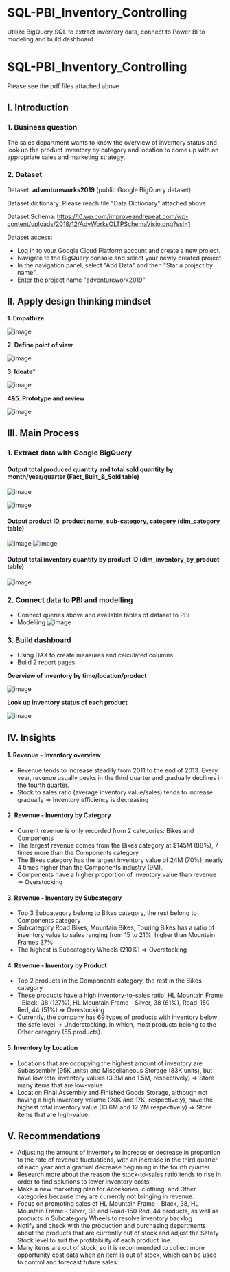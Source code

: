 # SQL-PBI_Inventory_Controlling 
Utilize BigQuery SQL to extract inventory data, connect to Power BI to modeling and build dashboard
# SQL-PBI_Inventory_Controlling 
Please see the pdf files attached above

## I. Introduction
### 1. Business question
The sales department wants to know the overview of inventory status and look up the product inventory by category and location to come up with an appropriate sales and marketing strategy.
### 2. Dataset
Dataset: **adventureworks2019** (public Google BigQuery dataset)

Dataset dictionary: Please reach file "Data Dictionary" attached above

Dataset Schema: https://i0.wp.com/improveandrepeat.com/wp-content/uploads/2018/12/AdvWorksOLTPSchemaVisio.png?ssl=1

Dataset access: 
- Log in to your Google Cloud Platform account and create a new project.
- Navigate to the BigQuery console and select your newly created project.
- In the navigation panel, select "Add Data" and then "Star a project by name".
- Enter the project name "adventurework2019"

## II. Apply design thinking mindset
**1. Empathize**

![image](https://github.com/mylam7/SQL-PBI_Inventory_Controlling/assets/133579378/bfe5fe0a-5e62-414b-a729-fbedd19a8e78)


**2. Define point of view**

![image](https://github.com/mylam7/SQL-PBI_Inventory_Controlling/assets/133579378/e3f860a6-0cea-4c11-81e3-800a795578ff)


**3. Ideate***

![image](https://github.com/mylam7/SQL-PBI_Inventory_Controlling/assets/133579378/ec257ef1-b064-46ab-907e-f6d91f2f816a)


**4&5. Prototype and review**

![image](https://github.com/mylam7/SQL-PBI_Inventory_Controlling/assets/133579378/560b15ce-ed28-41f3-a677-f3249775c5c2)


## III. Main Process
### 1. Extract data with Google BigQuery
#### Output total produced quantity and total sold quantity by month/year/quarter (Fact_Built_&_Sold table)

![image](https://github.com/mylam7/SQL-PBI_Inventory_Controlling/assets/133579378/959b97e4-4d8b-4096-965c-0e7e8d02be9e)


![image](https://github.com/mylam7/SQL-PBI_Inventory_Controlling/assets/133579378/0127f14b-ad43-46c1-98e5-e471f932c7a2)

#### Output product ID, product name, sub-category, category (dim_category table)

![image](https://github.com/mylam7/SQL-PBI_Inventory_Controlling/assets/133579378/5bc81dd5-6f66-424e-8492-e8cba641dac2)
![image](https://github.com/mylam7/SQL-PBI_Inventory_Controlling/assets/133579378/b4659d30-32df-4abe-a512-6cd6e8078452)


#### Output total inventory quantity by product ID (dim_inventory_by_product table)

![image](https://github.com/mylam7/SQL-PBI_Inventory_Controlling/assets/133579378/2b1abad8-ca22-4e32-897e-91312e5b3ac5)



### 2. Connect data to PBI and modelling

- Connect queries above and available tables of dataset to PBI
- Modelling
![image](https://github.com/mylam7/SQL-PBI_Inventory_Controlling/assets/133579378/b398d244-2b92-4e9b-97e9-852dc07f7601)



### 3. Build dashboard

- Using DAX to create measures and calculated columns
- Build 2 report pages

**Overview of inventory by time/location/product**

![image](https://github.com/mylam7/SQL-PBI_Inventory_Controlling/assets/133579378/00205739-d79d-4e38-be72-2883221b5ef6)


**Look up inventory status of each product**

![image](https://github.com/mylam7/SQL-PBI_Inventory_Controlling/assets/133579378/9ab8ab27-9217-4155-8e04-8a9c16f6fcaa)



## IV. Insights
#### 1. Revenue - Inventory overview
- Revenue tends to increase steadily from 2011 to the end of 2013. Every year, revenue usually peaks in the third quarter and gradually declines in the fourth quarter.
- Stock to sales ratio (average inventory value/sales) tends to increase gradually => Inventory efficiency is decreasing
#### 2. Revenue - Inventory by Category
- Current revenue is only recorded from 2 categories: Bikes and Components 
- The largest revenue comes from the Bikes category at $145M (88%), 7 times more than the Components category 
- The Bikes category has the largest inventory value of 24M (70%), nearly 4 times higher than the Components industry (9M). 
- Components have a higher proportion of inventory value than revenue => Overstocking
#### 3. Revenue - Inventory by Subcategory
- Top 3 Subcategory belong to Bikes category, the rest belong to Components category 
- Subcategory Road Bikes, Mountain Bikes, Touring Bikes has a ratio of inventory value to sales ranging from 15 to 21%, higher than Mountain Frames 37% 
- The highest is Subcategory Wheels (210%) => Overstocking
#### 4. Revenue - Inventory by Product
- Top 2 products in the Components category, the rest in the Bikes category 
- These products have a high inventory-to-sales ratio: HL Mountain Frame - Black, 38 (127%), HL Mountain Frame - Silver, 38 (61%), Road-150 Red, 44 (51%) => Overstocking
- Currently, the company has 69 types of products with inventory below the safe level -> Understocking. In which, most products belong to the Other category (55 products).
#### 5. Inventory by Location
- Locations that are occupying the highest amount of inventory are Subassembly (95K units) and Miscellaneous Storage (83K units), but have low total inventory values (3.3M and 1.5M, respectively) => Store many items that are low-value 
- Location Final Assembly and Finished Goods Storage, although not having a high inventory volume (20K and 17K, respectively), have the highest total inventory value (13.6M and 12.2M respectively) => Store items that are high-value.
## V. Recommendations
- Adjusting the amount of inventory to increase or decrease in proportion to the rate of revenue fluctuations, with an increase in the third quarter of each year and a gradual decrease beginning in the fourth quarter.
- Research more about the reason the stock-to-sales ratio tends to rise in order to find solutions to lower inventory costs.
- Make a new marketing plan for Accesories, clothing, and Other categories because they are currently not bringing in revenue.
- Focus on promoting sales of HL Mountain Frame - Black, 38, HL Mountain Frame - Silver, 38 and Road-150 Red, 44 products, as well as products in Subcategory Wheels to resolve inventory backlog
- Notify and check with the production and purchasing departments about the products that are currently out of stock and adjust the Safety Stock level to suit the profitability of each product line.
- Many items are out of stock, so it is recommended to collect more opportunity cost data when an item is out of stock, which can be used to control and forecast future sales.
